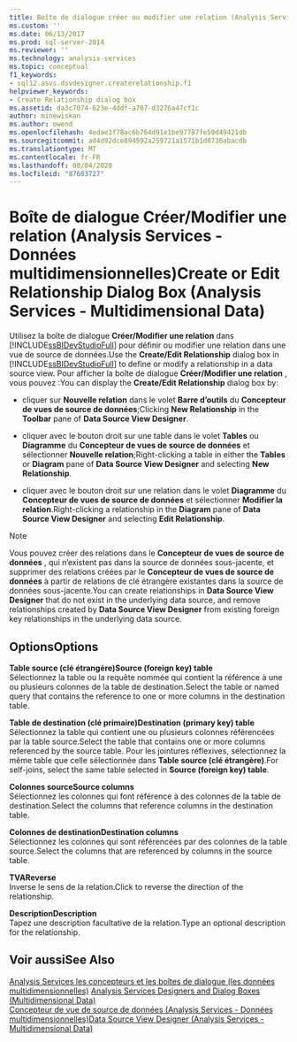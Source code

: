 ```yaml
---
title: Boîte de dialogue créer ou modifier une relation (Analysis Services-données multidimensionnelles) | Microsoft Docs
ms.custom: ''
ms.date: 06/13/2017
ms.prod: sql-server-2014
ms.reviewer: ''
ms.technology: analysis-services
ms.topic: conceptual
f1_keywords:
- sql12.asvs.dsvdesigner.createrelationship.f1
helpviewer_keywords:
- Create Relationship dialog box
ms.assetid: da3c7074-623e-4ddf-a707-d3276a47cf1c
author: minewiskan
ms.author: owend
ms.openlocfilehash: 4edae3f78ac6b764d91e1be97787fe59d49421db
ms.sourcegitcommit: ad4d92dce894592a259721a1571b1d8736abacdb
ms.translationtype: MT
ms.contentlocale: fr-FR
ms.lasthandoff: 08/04/2020
ms.locfileid: "87603727"
---
```

# <a name="create-or-edit-relationship-dialog-box-analysis-services---multidimensional-data"></a><span data-ttu-id="032d7-102">Boîte de dialogue Créer/Modifier une relation (Analysis Services - Données multidimensionnelles)</span><span class="sxs-lookup"><span data-stu-id="032d7-102">Create or Edit Relationship Dialog Box (Analysis Services - Multidimensional Data)</span></span>
  <span data-ttu-id="032d7-103">Utilisez la boîte de dialogue **Créer/Modifier une relation** dans [!INCLUDE[ssBIDevStudioFull](../includes/ssbidevstudiofull-md.md)] pour définir ou modifier une relation dans une vue de source de données.</span><span class="sxs-lookup"><span data-stu-id="032d7-103">Use the **Create/Edit Relationship** dialog box in [!INCLUDE[ssBIDevStudioFull](../includes/ssbidevstudiofull-md.md)] to define or modify a relationship in a data source view.</span></span> <span data-ttu-id="032d7-104">Pour afficher la boîte de dialogue **Créer/Modifier une relation** , vous pouvez :</span><span class="sxs-lookup"><span data-stu-id="032d7-104">You can display the **Create/Edit Relationship** dialog box by:</span></span>  
  
-   <span data-ttu-id="032d7-105">cliquer sur **Nouvelle relation** dans le volet **Barre d’outils** du **Concepteur de vues de source de données**;</span><span class="sxs-lookup"><span data-stu-id="032d7-105">Clicking **New Relationship** in the **Toolbar** pane of **Data Source View Designer**.</span></span>  
  
-   <span data-ttu-id="032d7-106">cliquer avec le bouton droit sur une table dans le volet **Tables** ou **Diagramme** du **Concepteur de vues de source de données** et sélectionner **Nouvelle relation**;</span><span class="sxs-lookup"><span data-stu-id="032d7-106">Right-clicking a table in either the **Tables** or **Diagram** pane of **Data Source View Designer** and selecting **New Relationship**.</span></span>  
  
-   <span data-ttu-id="032d7-107">cliquer avec le bouton droit sur une relation dans le volet **Diagramme** du **Concepteur de vues de source de données** et sélectionner **Modifier la relation**.</span><span class="sxs-lookup"><span data-stu-id="032d7-107">Right-clicking a relationship in the **Diagram** pane of **Data Source View Designer** and selecting **Edit Relationship**.</span></span>  
  
> [!NOTE]  
>  <span data-ttu-id="032d7-108">Vous pouvez créer des relations dans le **Concepteur de vues de source de données** , qui n’existent pas dans la source de données sous-jacente, et supprimer des relations créées par le **Concepteur de vues de source de données** à partir de relations de clé étrangère existantes dans la source de données sous-jacente.</span><span class="sxs-lookup"><span data-stu-id="032d7-108">You can create relationships in **Data Source View Designer** that do not exist in the underlying data source, and remove relationships created by **Data Source View Designer** from existing foreign key relationships in the underlying data source.</span></span>  
  
## <a name="options"></a><span data-ttu-id="032d7-109">Options</span><span class="sxs-lookup"><span data-stu-id="032d7-109">Options</span></span>  
 <span data-ttu-id="032d7-110">**Table source (clé étrangère)**</span><span class="sxs-lookup"><span data-stu-id="032d7-110">**Source (foreign key) table**</span></span>  
 <span data-ttu-id="032d7-111">Sélectionnez la table ou la requête nommée qui contient la référence à une ou plusieurs colonnes de la table de destination.</span><span class="sxs-lookup"><span data-stu-id="032d7-111">Select the table or named query that contains the reference to one or more columns in the destination table.</span></span>  
  
 <span data-ttu-id="032d7-112">**Table de destination (clé primaire)**</span><span class="sxs-lookup"><span data-stu-id="032d7-112">**Destination (primary key) table**</span></span>  
 <span data-ttu-id="032d7-113">Sélectionnez la table qui contient une ou plusieurs colonnes référencées par la table source.</span><span class="sxs-lookup"><span data-stu-id="032d7-113">Select the table that contains one or more columns referenced by the source table.</span></span> <span data-ttu-id="032d7-114">Pour les jointures réflexives, sélectionnez la même table que celle sélectionnée dans **Table source (clé étrangère)**.</span><span class="sxs-lookup"><span data-stu-id="032d7-114">For self-joins, select the same table selected in **Source (foreign key) table**.</span></span>  
  
 <span data-ttu-id="032d7-115">**Colonnes source**</span><span class="sxs-lookup"><span data-stu-id="032d7-115">**Source columns**</span></span>  
 <span data-ttu-id="032d7-116">Sélectionnez les colonnes qui font référence à des colonnes de la table de destination.</span><span class="sxs-lookup"><span data-stu-id="032d7-116">Select the columns that reference columns in the destination table.</span></span>  
  
 <span data-ttu-id="032d7-117">**Colonnes de destination**</span><span class="sxs-lookup"><span data-stu-id="032d7-117">**Destination columns**</span></span>  
 <span data-ttu-id="032d7-118">Sélectionnez les colonnes qui sont référencées par des colonnes de la table source.</span><span class="sxs-lookup"><span data-stu-id="032d7-118">Select the columns that are referenced by columns in the source table.</span></span>  
  
 <span data-ttu-id="032d7-119">**TVA**</span><span class="sxs-lookup"><span data-stu-id="032d7-119">**Reverse**</span></span>  
 <span data-ttu-id="032d7-120">Inverse le sens de la relation.</span><span class="sxs-lookup"><span data-stu-id="032d7-120">Click to reverse the direction of the relationship.</span></span>  
  
 <span data-ttu-id="032d7-121">**Description**</span><span class="sxs-lookup"><span data-stu-id="032d7-121">**Description**</span></span>  
 <span data-ttu-id="032d7-122">Tapez une description facultative de la relation.</span><span class="sxs-lookup"><span data-stu-id="032d7-122">Type an optional description for the relationship.</span></span>  
  
## <a name="see-also"></a><span data-ttu-id="032d7-123">Voir aussi</span><span class="sxs-lookup"><span data-stu-id="032d7-123">See Also</span></span>  
 <span data-ttu-id="032d7-124">[Analysis Services les concepteurs et les boîtes de dialogue &#40;les données multidimensionnelles&#41;](analysis-services-designers-and-dialog-boxes-multidimensional-data.md) </span><span class="sxs-lookup"><span data-stu-id="032d7-124">[Analysis Services Designers and Dialog Boxes &#40;Multidimensional Data&#41;](analysis-services-designers-and-dialog-boxes-multidimensional-data.md) </span></span>  
 [<span data-ttu-id="032d7-125">Concepteur de vue de source de données &#40;Analysis Services - Données multidimensionnelles&#41;</span><span class="sxs-lookup"><span data-stu-id="032d7-125">Data Source View Designer &#40;Analysis Services - Multidimensional Data&#41;</span></span>](data-source-view-designer-analysis-services-multidimensional-data.md)  
  
  
